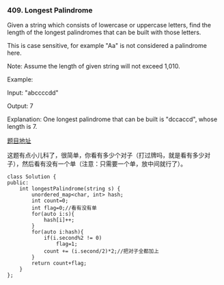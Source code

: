 ### 409. Longest Palindrome

Given a string which consists of lowercase or uppercase letters, find the length of the longest palindromes that can be built with those letters.

This is case sensitive, for example "Aa" is not considered a palindrome here.

Note:
Assume the length of given string will not exceed 1,010.

Example:

Input:
"abccccdd"

Output:
7

Explanation:
One longest palindrome that can be built is "dccaccd", whose length is 7.

[题目地址](https://leetcode.com/problems/longest-palindrome/)

这题有点小儿科了，很简单，你看有多少个对子（打过牌吗，就是看有多少对子），然后看有没有一个单（注意：只需要一个单，放中间就行了）。

```
class Solution {
public:
    int longestPalindrome(string s) {
        unordered_map<char, int> hash;
        int count=0;
        int flag=0;//看有没有单
        for(auto i:s){
            hash[i]++;
        }
        for(auto i:hash){
            if(i.second%2 != 0)
                flag=1;
            count += (i.second/2)*2;//把对子全都加上
        }
        return count+flag;
    }
};
```
